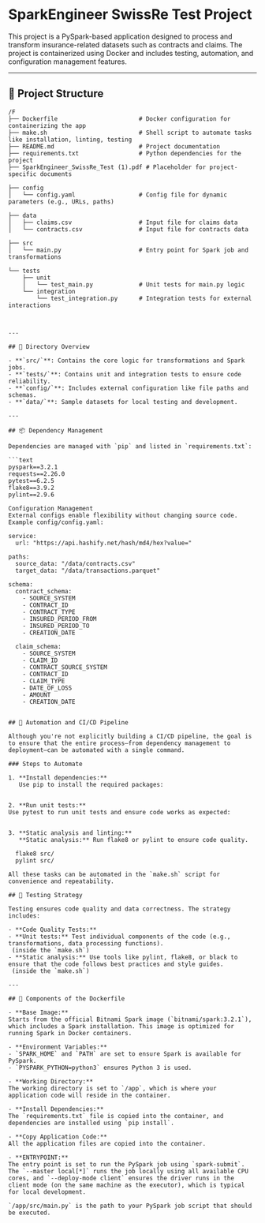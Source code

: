 # SparkEngineer SwissRe Test Project

This project is a PySpark-based application designed to process and transform insurance-related datasets such as contracts and claims. The project is containerized using Docker and includes testing, automation, and configuration management features.

---

## 📁 Project Structure
```plaintext
/F
├── Dockerfile                       # Docker configuration for containerizing the app
├── make.sh                          # Shell script to automate tasks like installation, linting, testing
├── README.md                        # Project documentation
├── requirements.txt                 # Python dependencies for the project
├── SparkEngineer_SwissRe_Test (1).pdf # Placeholder for project-specific documents

├── config
│   └── config.yaml                  # Config file for dynamic parameters (e.g., URLs, paths)

├── data
│   ├── claims.csv                   # Input file for claims data
│   └── contracts.csv                # Input file for contracts data

├── src
│   └── main.py                      # Entry point for Spark job and transformations

└── tests
    ├── unit
    │   └── test_main.py             # Unit tests for main.py logic
    └── integration
        └── test_integration.py      # Integration tests for external interactions



---

## 🧠 Directory Overview

- **`src/`**: Contains the core logic for transformations and Spark jobs.
- **`tests/`**: Contains unit and integration tests to ensure code reliability.
- **`config/`**: Includes external configuration like file paths and schemas.
- **`data/`**: Sample datasets for local testing and development.

---

## 📦 Dependency Management

Dependencies are managed with `pip` and listed in `requirements.txt`:

```text
pyspark==3.2.1
requests==2.26.0
pytest==6.2.5
flake8==3.9.2
pylint==2.9.6

Configuration Management
External configs enable flexibility without changing source code. Example config/config.yaml:

service:
  url: "https://api.hashify.net/hash/md4/hex?value="

paths:
  source_data: "/data/contracts.csv"
  target_data: "/data/transactions.parquet"

schema:
  contract_schema:
    - SOURCE_SYSTEM
    - CONTRACT_ID
    - CONTRACT_TYPE
    - INSURED_PERIOD_FROM
    - INSURED_PERIOD_TO
    - CREATION_DATE

  claim_schema:
    - SOURCE_SYSTEM
    - CLAIM_ID
    - CONTRACT_SOURCE_SYSTEM
    - CONTRACT_ID
    - CLAIM_TYPE
    - DATE_OF_LOSS
    - AMOUNT
    - CREATION_DATE


## 🚀 Automation and CI/CD Pipeline

Although you're not explicitly building a CI/CD pipeline, the goal is to ensure that the entire process—from dependency management to deployment—can be automated with a single command.

### Steps to Automate

1. **Install dependencies:**  
   Use pip to install the required packages:


2. **Run unit tests:**  
Use pytest to run unit tests and ensure code works as expected:


3. **Static analysis and linting:**
   **Static analysis:** Run flake8 or pylint to ensure code quality.
  
  flake8 src/
  pylint src/

All these tasks can be automated in the `make.sh` script for convenience and repeatability.

## 🧪 Testing Strategy

Testing ensures code quality and data correctness. The strategy includes:

- **Code Quality Tests:**
- **Unit tests:** Test individual components of the code (e.g., transformations, data processing functions).  
 (inside the `make.sh`)
- **Static analysis:** Use tools like pylint, flake8, or black to ensure that the code follows best practices and style guides.  
 (inside the `make.sh`)

---

## 🐳 Components of the Dockerfile

- **Base Image:**  
Starts from the official Bitnami Spark image (`bitnami/spark:3.2.1`), which includes a Spark installation. This image is optimized for running Spark in Docker containers.

- **Environment Variables:**
- `SPARK_HOME` and `PATH` are set to ensure Spark is available for PySpark.
- `PYSPARK_PYTHON=python3` ensures Python 3 is used.

- **Working Directory:**  
The working directory is set to `/app`, which is where your application code will reside in the container.

- **Install Dependencies:**  
The `requirements.txt` file is copied into the container, and dependencies are installed using `pip install`.

- **Copy Application Code:**  
All the application files are copied into the container.

- **ENTRYPOINT:**  
The entry point is set to run the PySpark job using `spark-submit`. The `--master local[*]` runs the job locally using all available CPU cores, and `--deploy-mode client` ensures the driver runs in the client mode (on the same machine as the executor), which is typical for local development.

`/app/src/main.py` is the path to your PySpark job script that should be executed.


